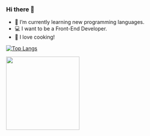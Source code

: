 ### Hi there 👋

- 🌱 I’m currently learning new programming languages.
- :computer: I want to be a Front-End Developer.
- 🍲 I love cooking! 


[![Top Langs](https://github-readme-stats.vercel.app/api/top-langs/?username=agatta52)](https://github.com/agatta52/github-readme-stats)

<div>
  <img src="https://media3.giphy.com/media/765ccrAiB0g9z6EApL/giphy.gif?cid=ecf05e47bvqpzvzes7pti7b025bulw0sin076b8xmu82pzn0&rid=giphy.gif&ct=g" width="200"/>
</div>
